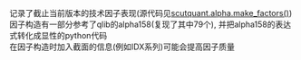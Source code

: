 记录了截止当前版本的技术因子表现(源代码见[scutquant.alpha.make_factors()](https://github.com/HaoningChen/ScutQuant/blob/main/scutquant/alpha.py))  
因子构造有一部分参考了qlib的alpha158(复现了其中79个), 并把alpha158的表达式转化成显性的python代码  
在因子构造时加入截面的信息(例如IDX系列)可能会提高因子质量
